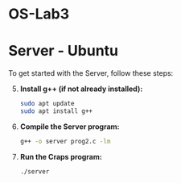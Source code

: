 # OS-Lab3

# Server - Ubuntu

To get started with the Server, follow these steps:

5. **Install g++ (if not already installed):**

   ```bash
   sudo apt update
   sudo apt install g++

6. **Compile the Server program:**
    ```bash
    g++ -o server prog2.c -lm

7. **Run the Craps program:**
    ```bash
    ./server
